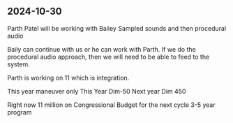 ## 2024-10-30
Parth Patel will be working with Bailey
Sampled sounds and then procedural audio

Baily can continue with us or he can work with Parth.
If we do the procedural audio approach, then we will need to be able to feed to the system.

Parth is working on 11 which is integration.

This year maneuver only
This Year Dim-50
Next year Dim 450

Right now 11 million on Congressional Budget for the next cycle
3-5 year program
